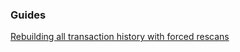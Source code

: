 ### Guides

[Rebuilding all transaction history with forced rescans](https://git.parallelcoin.io/dev/9/walletmain/tree/master/docs/force_rescans.md)
